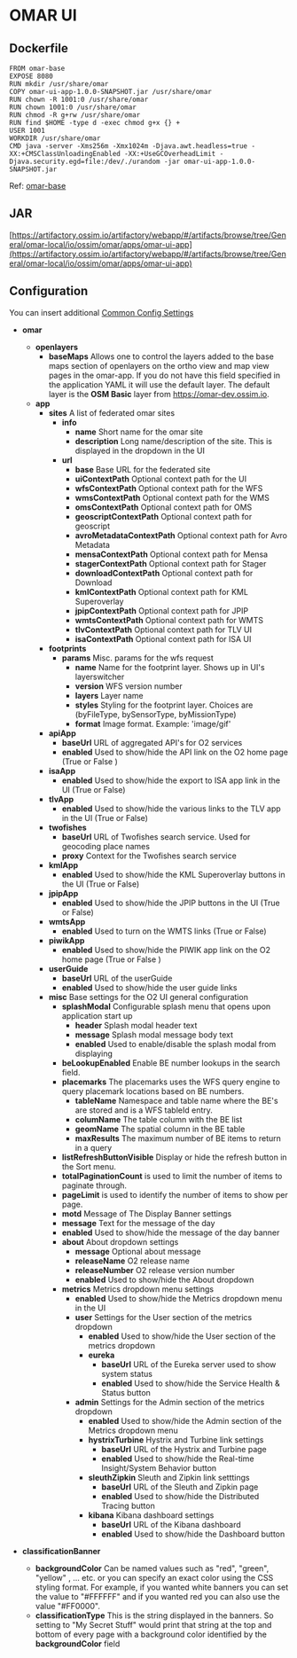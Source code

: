 # OMAR UI

## Dockerfile
```
FROM omar-base
EXPOSE 8080
RUN mkdir /usr/share/omar
COPY omar-ui-app-1.0.0-SNAPSHOT.jar /usr/share/omar
RUN chown -R 1001:0 /usr/share/omar
RUN chown 1001:0 /usr/share/omar
RUN chmod -R g+rw /usr/share/omar
RUN find $HOME -type d -exec chmod g+x {} +
USER 1001
WORKDIR /usr/share/omar
CMD java -server -Xms256m -Xmx1024m -Djava.awt.headless=true -XX:+CMSClassUnloadingEnabled -XX:+UseGCOverheadLimit -Djava.security.egd=file:/dev/./urandom -jar omar-ui-app-1.0.0-SNAPSHOT.jar
```
Ref: [omar-base](../../../omar-base/docs/install-guide/omar-base/)

## JAR
[https://artifactory.ossim.io/artifactory/webapp/#/artifacts/browse/tree/General/omar-local/io/ossim/omar/apps/omar-ui-app](https://artifactory.ossim.io/artifactory/webapp/#/artifacts/browse/tree/General/omar-local/io/ossim/omar/apps/omar-ui-app)

## Configuration
You can insert additional [Common Config Settings](../../../omar-common/docs/install-guide/omar-common/#common-config-settings)

* **omar**
    * **openlayers**
      * **baseMaps** Allows one to control the layers added to the base maps section of openlayers on the ortho view and map view pages in the omar-app. If you do not have this field specified in the application YAML it will use the default layer. The default layer is the **OSM Basic** layer from https://omar-dev.ossim.io.
    * **app**
      * **sites** A list of federated omar sites
        * **info**
          * **name** Short name for the omar site
          * **description** Long name/description of the site.  This is displayed in the dropdown in the UI
        * **url**
          * **base** Base URL for the federated site
          * **uiContextPath** Optional context path for the UI
          * **wfsContextPath** Optional context path for the WFS
          * **wmsContextPath** Optional context path for the WMS
          * **omsContextPath** Optional context path for OMS
          * **geoscriptContextPath** Optional context path for geoscript
          * **avroMetadataContextPath** Optional context path for Avro Metadata
          * **mensaContextPath** Optional context path for Mensa
          * **stagerContextPath** Optional context path for Stager
          * **downloadContextPath** Optional context path for Download
          * **kmlContextPath** Optional context path for KML Superoverlay
          * **jpipContextPath** Optional context path for JPIP
          * **wmtsContextPath** Optional context path for WMTS
          * **tlvContextPath** Optional context path for TLV UI
          * **isaContextPath** Optional context path for ISA UI
      * **footprints**
        * **params** Misc. params for the wfs request
          * **name** Name for the footprint layer.  Shows up in UI's layerswitcher
          * **version** WFS version number
          * **layers** Layer name
          * **styles** Styling for the footprint layer. Choices are (byFileType, bySensorType, byMissionType)
          * **format** Image format. Example: 'image/gif'
      * **apiApp**
        * **baseUrl** URL of aggregated API's for O2 services
        * **enabled** Used to show/hide the API link on the O2 home page (True or False )
      * **isaApp**
        * **enabled** Used to show/hide the export to ISA app link in the UI (True or False)
      * **tlvApp**
        * **enabled** Used to show/hide the various links to the TLV app in the UI (True or False)
      * **twofishes**
        * **baseUrl** URL of Twofishes search service.  Used for geocoding place names
        * **proxy** Context for the Twofishes search service
      * **kmlApp**
        * **enabled** Used to show/hide the KML Superoverlay buttons in the UI (True or False)
      * **jpipApp**
        * **enabled** Used to show/hide the JPIP buttons in the UI (True or False)
      * **wmtsApp**
        * **enabled** Used to turn on the WMTS links (True or False)
      * **piwikApp**
        * **enabled** Used to show/hide the PIWIK app link on the O2 home page (True or False )
      * **userGuide**
        * **baseUrl** URL of the userGuide
        * **enabled** Used to show/hide the user guide links
      * **misc** Base settings for the O2 UI general configuration
        * **splashModal** Configurable splash menu that opens upon application start up
          * **header** Splash modal header text
          * **message** Splash modal message body text
          * **enabled** Used to enable/disable the splash modal from displaying
        * **beLookupEnabled** Enable BE number lookups in the search field.
        * **placemarks** The placemarks uses the WFS query engine to query placemark locations based on BE numbers.  
          * **tableName** Namespace and table name where the BE's are stored and is a WFS tableId entry.
          * **columName** The table column with the BE list
          * **geomName** The spatial column in the BE table
          * **maxResults** The maximum number of BE items to return in a query
        * **listRefreshButtonVisible** Display or hide the refresh button in the Sort menu.
        * **totalPaginationCount** is used to limit the number of items to paginate through.  
        * **pageLimit** is used to identify the number of items to show per page.
        * **motd** Message of The Display Banner settings
         * **message** Text for the message of the day
         * **enabled** Used to show/hide the message of the day banner
        * **about** About dropdown settings
          * **message** Optional about message
          * **releaseName** O2 release name
          * **releaseNumber** O2 release version number
          * **enabled** Used to show/hide the About dropdown
        * **metrics** Metrics dropdown menu settings
          * **enabled** Used to show/hide the Metrics dropdown menu in the UI
          * **user** Settings for the User section of the metrics dropdown
            * **enabled** Used to show/hide the User section of the metrics dropdown
            * **eureka**
              * **baseUrl** URL of the Eureka server used to show system status
              * **enabled** Used to show/hide the Service Health & Status button
          * **admin** Settings for the Admin section of the metrics dropdown
            * **enabled** Used to show/hide the Admin section of the Metrics dropdown menu
            * **hystrixTurbine** Hystrix and Turbine link settings
              * **baseUrl** URL of the Hystrix and Turbine page
              * **enabled** Used to show/hide the Real-time Insight/System Behavior button
            * **sleuthZipkin** Sleuth and Zipkin link setttings
              * **baseUrl** URL of the Sleuth and Zipkin page
              * **enabled** Used to show/hide the Distributed Tracing button
            * **kibana** Kibana dashboard settings
              * **baseUrl** URL of the Kibana dashboard
              * **enabled** Used to show/hide the Dashboard button


* **classificationBanner**
  * **backgroundColor** Can be named values such as "red", "green", "yellow" , ... etc. or you can specify an exact color using the CSS styling format.  For example, if you wanted white banners you can set the value to "#FFFFFF" and if you wanted red you can also use the value "#FF0000".
  * **classificationType** This is the string displayed in the banners.  So setting to "My Secret Stuff" would print that string at the top and bottom of every page with a background color identified by the **backgroundColor** field
